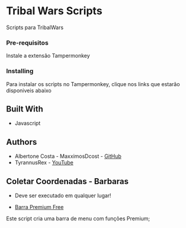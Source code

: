 # Tribal Wars Scripts

 Scripts para TribalWars

### Pre-requisitos

Instale a extensão Tampermonkey

### Installing

Para instalar os scripts no Tampermonkey, clique nos links que estarão disponiveis abaixo

## Built With

- Javascript

## Authors

- Albertone Costa - MaxximosDcost - [GitHub](https://github.com/albertonecosta)
- TyrannusRex - [YouTube](https://www.youtube.com/@ocriadordetrols5877/playlists)

## Coletar Coordenadas - Barbaras

- Deve ser executado em qualquer lugar!
  
- [Barra Premium Free](https://raw.githubusercontent.com/albertonecosta/tribalscripts/master/UserScript/PremiumBarFree.js)

Este script cria uma barra de menu com funções Premium;
